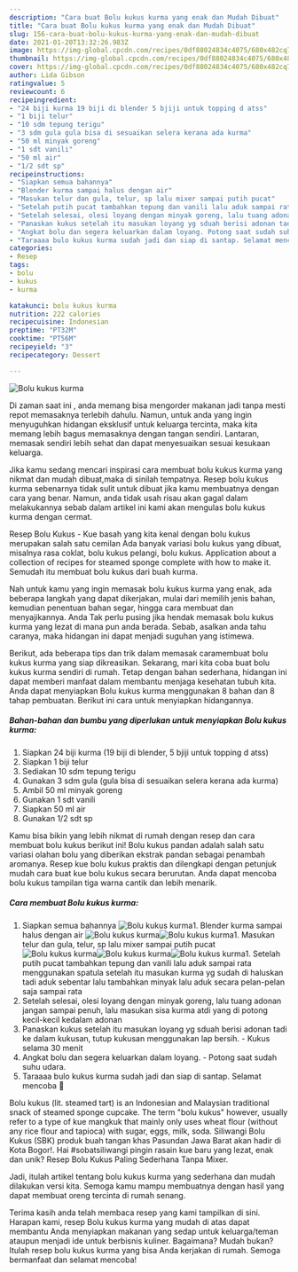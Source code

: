 ```yaml
---
description: "Cara buat Bolu kukus kurma yang enak dan Mudah Dibuat"
title: "Cara buat Bolu kukus kurma yang enak dan Mudah Dibuat"
slug: 156-cara-buat-bolu-kukus-kurma-yang-enak-dan-mudah-dibuat
date: 2021-01-20T13:32:26.983Z
image: https://img-global.cpcdn.com/recipes/0df88024834c4075/680x482cq70/bolu-kukus-kurma-foto-resep-utama.jpg
thumbnail: https://img-global.cpcdn.com/recipes/0df88024834c4075/680x482cq70/bolu-kukus-kurma-foto-resep-utama.jpg
cover: https://img-global.cpcdn.com/recipes/0df88024834c4075/680x482cq70/bolu-kukus-kurma-foto-resep-utama.jpg
author: Lida Gibson
ratingvalue: 5
reviewcount: 6
recipeingredient:
- "24 biji kurma 19 biji di blender 5 bjiji untuk topping d atss"
- "1 biji telur"
- "10 sdm tepung terigu"
- "3 sdm gula gula bisa di sesuaikan selera kerana ada kurma"
- "50 ml minyak goreng"
- "1 sdt vanili"
- "50 ml air"
- "1/2 sdt sp"
recipeinstructions:
- "Siapkan semua bahannya"
- "Blender kurma sampai halus dengan air"
- "Masukan telur dan gula, telur, sp lalu mixer sampai putih pucat"
- "Setelah putih pucat tambahkan tepung dan vanili lalu aduk sampai rata menggunakan spatula setelah itu masukan kurma yg sudah di haluskan tadi aduk sebentar lalu tambahkan minyak lalu aduk secara pelan-pelan saja sampai rata"
- "Setelah selesai, olesi loyang dengan minyak goreng, lalu tuang adonan jangan sampai penuh, lalu masukan sisa kurma atdi yang di potong kecil-kecil kedalam adonan"
- "Panaskan kukus setelah itu masukan loyang yg sduah berisi adonan tadi ke dalam kukusan, tutup kukusan menggunakan lap bersih.  Kukus selama 30 menit"
- "Angkat bolu dan segera keluarkan dalam loyang. Potong saat sudah suhu udara."
- "Taraaaa bulo kukus kurma sudah jadi dan siap di santap. Selamat mencoba 🤗"
categories:
- Resep
tags:
- bolu
- kukus
- kurma

katakunci: bolu kukus kurma 
nutrition: 222 calories
recipecuisine: Indonesian
preptime: "PT32M"
cooktime: "PT56M"
recipeyield: "3"
recipecategory: Dessert

---
```



![Bolu kukus kurma](https://img-global.cpcdn.com/recipes/0df88024834c4075/680x482cq70/bolu-kukus-kurma-foto-resep-utama.jpg)

Di zaman  saat ini , anda memang bisa mengorder makanan jadi tanpa mesti repot memasaknya terlebih dahulu. Namun, untuk anda yang ingin menyuguhkan hidangan eksklusif untuk keluarga tercinta, maka kita memang lebih bagus memasaknya dengan tangan sendiri. Lantaran, memasak sendiri lebih sehat dan dapat menyesuaikan sesuai kesukaan keluarga.

Jika kamu sedang mencari inspirasi cara membuat bolu kukus kurma yang nikmat dan mudah dibuat,maka di sinilah tempatnya. Resep bolu kukus kurma  sebenarnya tidak sulit untuk dibuat jika kamu membuatnya dengan cara yang benar. Namun, anda tidak usah risau akan gagal dalam melakukannya 
sebab dalam artikel ini kami akan mengulas bolu kukus kurma dengan cermat.  

Resep Bolu Kukus - Kue basah yang kita kenal dengan bolu kukus merupakan salah satu cemilan Ada banyak variasi bolu kukus yang dibuat, misalnya rasa coklat, bolu kukus pelangi, bolu kukus. Application about a collection of recipes for steamed sponge complete with how to make it. Semudah itu membuat bolu kukus dari buah kurma.

Nah untuk kamu yang ingin memasak bolu kukus kurma yang enak, ada beberapa langkah yang dapat dikerjakan, mulai dari memilih jenis bahan, kemudian penentuan bahan segar, hingga cara membuat dan menyajikannya. Anda Tak perlu pusing jika hendak memasak bolu kukus kurma yang lezat di mana pun anda berada. Sebab, asalkan anda  tahu caranya, maka hidangan ini dapat menjadi suguhan yang istimewa.

Berikut, ada beberapa tips dan trik dalam memasak caramembuat bolu kukus kurma yang siap dikreasikan. Sekarang, mari kita coba buat bolu kukus kurma sendiri di rumah. Tetap dengan bahan sederhana, hidangan ini dapat memberi manfaat dalam membantu menjaga kesehatan tubuh kita. Anda dapat menyiapkan Bolu kukus kurma menggunakan 8 bahan dan 8 tahap pembuatan. Berikut ini cara untuk menyiapkan hidangannya.

<!--inarticleads1-->

##### Bahan-bahan dan bumbu yang diperlukan untuk menyiapkan Bolu kukus kurma:

1. Siapkan 24 biji kurma (19 biji di blender, 5 bjiji untuk topping d atss)
1. Siapkan 1 biji telur
1. Sediakan 10 sdm tepung terigu
1. Gunakan 3 sdm gula (gula bisa di sesuaikan selera kerana ada kurma)
1. Ambil 50 ml minyak goreng
1. Gunakan 1 sdt vanili
1. Siapkan 50 ml air
1. Gunakan 1/2 sdt sp


Kamu bisa bikin yang lebih nikmat di rumah dengan resep dan cara membuat bolu kukus berikut ini! Bolu kukus pandan adalah salah satu variasi olahan bolu yang diberikan ekstrak pandan sebagai penambah aromanya. Resep kue bolu kukus praktis dan dilengkapi dengan petunjuk mudah cara buat kue bolu kukus secara berurutan. Anda dapat mencoba bolu kukus tampilan tiga warna cantik dan lebih menarik. 

<!--inarticleads2-->

##### Cara membuat Bolu kukus kurma:

1. Siapkan semua bahannya
<img src="https://img-global.cpcdn.com/steps/5fd37f42632a5b7f/160x128cq70/bolu-kukus-kurma-langkah-memasak-1-foto.jpg" alt="Bolu kukus kurma">1. Blender kurma sampai halus dengan air
<img src="https://img-global.cpcdn.com/steps/7ed9321e4134fab2/160x128cq70/bolu-kukus-kurma-langkah-memasak-2-foto.jpg" alt="Bolu kukus kurma"><img src="https://img-global.cpcdn.com/steps/83a109c6a23f2505/160x128cq70/bolu-kukus-kurma-langkah-memasak-2-foto.jpg" alt="Bolu kukus kurma">1. Masukan telur dan gula, telur, sp lalu mixer sampai putih pucat
<img src="https://img-global.cpcdn.com/steps/05c86d1bf9b93d25/160x128cq70/bolu-kukus-kurma-langkah-memasak-3-foto.jpg" alt="Bolu kukus kurma"><img src="https://img-global.cpcdn.com/steps/444f82033e01950c/160x128cq70/bolu-kukus-kurma-langkah-memasak-3-foto.jpg" alt="Bolu kukus kurma"><img src="https://img-global.cpcdn.com/steps/5d98afb23b7e246a/160x128cq70/bolu-kukus-kurma-langkah-memasak-3-foto.jpg" alt="Bolu kukus kurma">1. Setelah putih pucat tambahkan tepung dan vanili lalu aduk sampai rata menggunakan spatula setelah itu masukan kurma yg sudah di haluskan tadi aduk sebentar lalu tambahkan minyak lalu aduk secara pelan-pelan saja sampai rata
1. Setelah selesai, olesi loyang dengan minyak goreng, lalu tuang adonan jangan sampai penuh, lalu masukan sisa kurma atdi yang di potong kecil-kecil kedalam adonan
1. Panaskan kukus setelah itu masukan loyang yg sduah berisi adonan tadi ke dalam kukusan, tutup kukusan menggunakan lap bersih.  - Kukus selama 30 menit
1. Angkat bolu dan segera keluarkan dalam loyang. - Potong saat sudah suhu udara.
1. Taraaaa bulo kukus kurma sudah jadi dan siap di santap. Selamat mencoba 🤗


Bolu kukus (lit. steamed tart) is an Indonesian and Malaysian traditional snack of steamed sponge cupcake. The term &#34;bolu kukus&#34; however, usually refer to a type of kue mangkuk that mainly only uses wheat flour (without any rice flour and tapioca) with sugar, eggs, milk, soda. Siliwangi Bolu Kukus (SBK) produk buah tangan khas Pasundan Jawa Barat akan hadir di Kota Bogor!. Hai #sobatsiliwangi pingin rasain kue baru yang lezat, enak dan unik? Resep Bolu Kukus Paling Sederhana Tanpa Mixer. 

Jadi, itulah artikel tentang  bolu kukus kurma  yang sederhana dan mudah dilakukan versi kita. Semoga kamu mampu membuatnya dengan hasil yang dapat membuat oreng tercinta di rumah senang. 

Terima kasih anda telah membaca resep yang kami tampilkan di sini. Harapan kami, resep  Bolu kukus kurma yang mudah di atas dapat membantu Anda menyiapkan makanan yang sedap untuk keluarga/teman ataupun menjadi ide untuk berbisnis kuliner. Bagaimana? Mudah bukan? Itulah resep bolu kukus kurma yang bisa Anda kerjakan di rumah. Semoga bermanfaat dan selamat mencoba!

